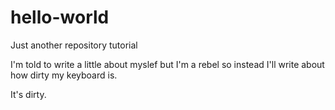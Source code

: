 # hello-world
Just another repository tutorial

I'm told to write a little about myslef but I'm a rebel so instead I'll write about how dirty my keyboard is. 


It's dirty.
